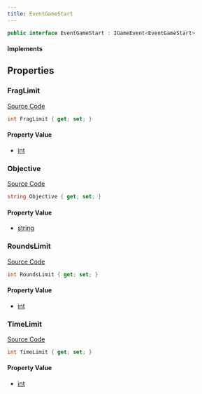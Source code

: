 ```yaml
---
title: EventGameStart
---
```


```csharp
public interface EventGameStart : IGameEvent<EventGameStart>
```

#### Implements

## Properties

### FragLimit

[Source Code](https://github.com/swiftly-solution/swiftlys2/blob/main/managed/src/SwiftlyS2.Generated/GameEvents/Interfaces/EventGameStart.cs#L38)

```csharp
int FragLimit { get; set; }
```

#### Property Value

- [int](https://learn.microsoft.com/dotnet/api/system.int32)

### Objective

[Source Code](https://github.com/swiftly-solution/swiftlys2/blob/main/managed/src/SwiftlyS2.Generated/GameEvents/Interfaces/EventGameStart.cs#L45)

```csharp
string Objective { get; set; }
```

#### Property Value

- [string](https://learn.microsoft.com/dotnet/api/system.string)

### RoundsLimit

[Source Code](https://github.com/swiftly-solution/swiftlys2/blob/main/managed/src/SwiftlyS2.Generated/GameEvents/Interfaces/EventGameStart.cs#L24)

```csharp
int RoundsLimit { get; set; }
```

#### Property Value

- [int](https://learn.microsoft.com/dotnet/api/system.int32)

### TimeLimit

[Source Code](https://github.com/swiftly-solution/swiftlys2/blob/main/managed/src/SwiftlyS2.Generated/GameEvents/Interfaces/EventGameStart.cs#L31)

```csharp
int TimeLimit { get; set; }
```

#### Property Value

- [int](https://learn.microsoft.com/dotnet/api/system.int32)

